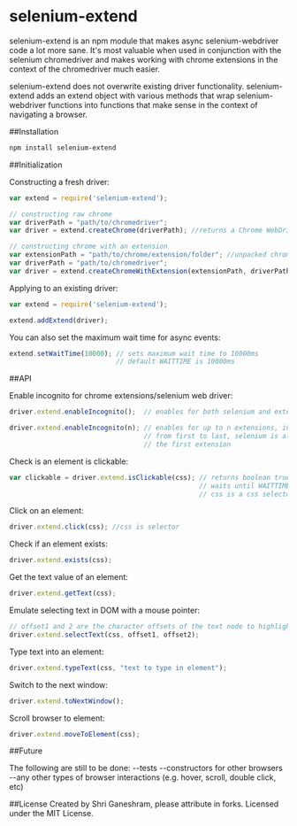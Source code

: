 selenium-extend
===============

selenium-extend is an npm module that makes
async selenium-webdriver code a lot more 
sane. It's most valuable when used in
conjunction with the selenium chromedriver
and makes working with chrome extensions
in the context of the chromedriver much
easier.

selenium-extend does not overwrite existing
driver functionality. selenium-extend adds
an extend object with various methods that
wrap selenium-webdriver functions into 
functions that make sense in the context
of navigating a browser.

##Installation

```sh
npm install selenium-extend
```

##Initialization

Constructing a fresh driver:
```js
var extend = require('selenium-extend');

// constructing raw chrome
var driverPath = "path/to/chromedriver";
var driver = extend.createChrome(driverPath); //returns a Chrome WebDriver

// constructing chrome with an extension
var extensionPath = "path/to/chrome/extension/folder"; //unpacked chrome extension
var driverPath = "path/to/chromedriver";
var driver = extend.createChromeWithExtension(extensionPath, driverPath);
```

Applying to an existing driver:
```js
var extend = require('selenium-extend');

extend.addExtend(driver);
```

You can also set the maximum wait time for async events:
```js
extend.setWaitTime(10000); // sets maximum wait time to 10000ms
                           // default WAITTIME is 10000ms
```

##API

Enable incognito for chrome extensions/selenium web driver:
```js
driver.extend.enableIncognito();  // enables for both selenium and extension

driver.extend.enableIncognito(n); // enables for up to n extensions, in order
                                  // from first to last, selenium is always
                                  // the first extension
```

Check is an element is clickable:
```js
var clickable = driver.extend.isClickable(css); // returns boolean true or false
                                                // waits until WAITTIME
                                                // css is a css selector
```

Click on an element:
```js
driver.extend.click(css); //css is selector
```

Check if an element exists:
```js
driver.extend.exists(css);
```

Get the text value of an element:
```js
driver.extend.getText(css);
```

Emulate selecting text in DOM with a mouse pointer:
```js
// offset1 and 2 are the character offsets of the text node to highlight text in
driver.extend.selectText(css, offset1, offset2);
```

Type text into an element:
```js
driver.extend.typeText(css, "text to type in element");
```

Switch to the next window:
```js
driver.extend.toNextWindow();
```

Scroll browser to element:
```js
driver.extend.moveToElement(css);
```

##Future

The following are still to be done:
--tests
--constructors for other browsers
--any other types of browser interactions (e.g. hover, 
scroll, double click, etc)


##License
Created by Shri Ganeshram, please attribute in forks.
Licensed under the MIT License.
